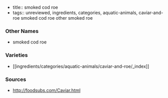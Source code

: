 - title:: smoked cod roe
- tags:: unreviewed, ingredients, categories, aquatic-animals, caviar-and-roe
smoked cod roe other smoked roe

### Other Names

* smoked cod roe

### Varieties

* [[ingredients/categories/aquatic-animals/caviar-and-roe/_index]]

### Sources
* http://foodsubs.com/Caviar.html

